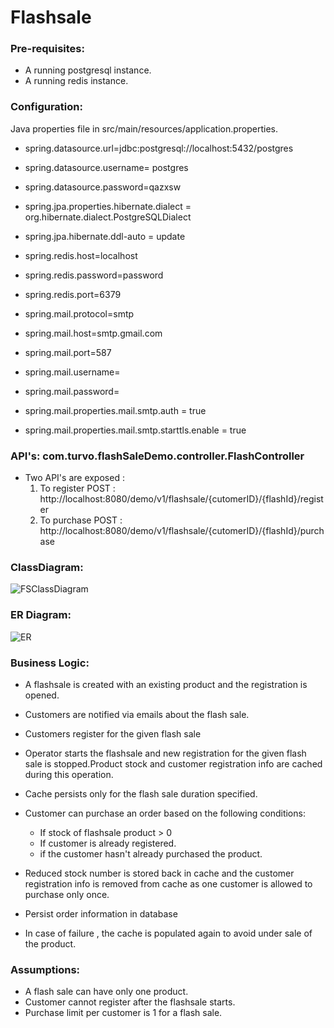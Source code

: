 # Flashsale

### Pre-requisites:

* A running postgresql instance.
* A running redis instance.

### Configuration:

Java properties file in src/main/resources/application.properties.

* spring.datasource.url=jdbc:postgresql://localhost:5432/postgres
* spring.datasource.username= postgres
* spring.datasource.password=qazxsw
* spring.jpa.properties.hibernate.dialect = org.hibernate.dialect.PostgreSQLDialect
* spring.jpa.hibernate.ddl-auto = update

* spring.redis.host=localhost
* spring.redis.password=password
* spring.redis.port=6379

* spring.mail.protocol=smtp
* spring.mail.host=smtp.gmail.com
* spring.mail.port=587
* spring.mail.username=
* spring.mail.password=
* spring.mail.properties.mail.smtp.auth = true
* spring.mail.properties.mail.smtp.starttls.enable = true

### API's: com.turvo.flashSaleDemo.controller.FlashController 
* Two API's are exposed :
  1. To register  POST : http://localhost:8080/demo/v1/flashsale/{cutomerID}/{flashId}/register
  2. To purchase POST : http://localhost:8080/demo/v1/flashsale/{cutomerID}/{flashId}/purchase


### ClassDiagram:
![FSClassDiagram](https://user-images.githubusercontent.com/54669278/65026103-7fbc3880-d955-11e9-92f7-a7536d85bec6.jpg)
### ER Diagram: 
![ER](https://user-images.githubusercontent.com/54669278/65026765-cfe7ca80-d956-11e9-97af-41ba18a936a9.png)

### Business Logic: 

* A flashsale is created with an existing product and the registration is opened.
* Customers are notified via emails about the flash sale.
* Customers register for the given flash sale
* Operator starts the flashsale and new registration for the given flash sale is stopped.Product stock and customer registration info are cached during this operation.
* Cache persists only for the flash sale duration specified.
* Customer can purchase an order based on the following conditions:
    - If stock of flashsale product > 0
    - If customer is already registered.
    - if the customer hasn't already purchased the product.

* Reduced stock number is stored back in cache and the customer registration info is removed from cache as one customer is allowed to purchase only once.
* Persist order information in database
* In case of failure , the cache is populated again to avoid under sale of the product.

### Assumptions:
* A flash sale can have only one product.
* Customer cannot register after the flashsale starts.
* Purchase limit per customer is 1 for a flash sale.

